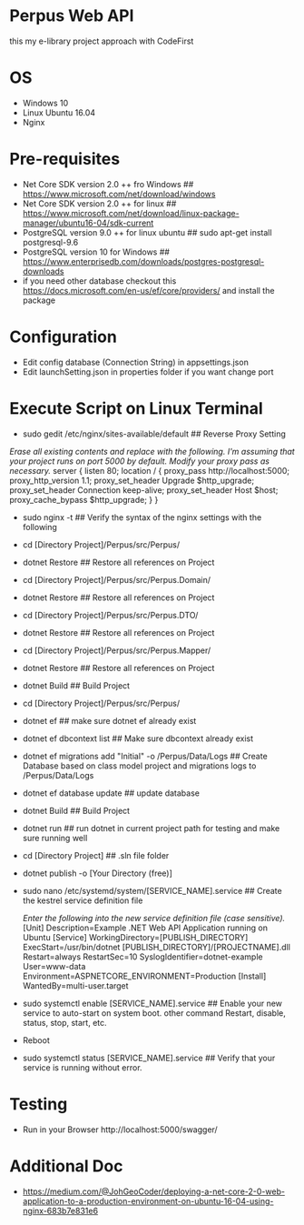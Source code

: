# Perpus Web API

this my e-library project approach with CodeFirst

# OS

- Windows 10
- Linux Ubuntu 16.04
- Nginx 

# Pre-requisites

- Net Core SDK version 2.0 ++ fro Windows ## https://www.microsoft.com/net/download/windows
- Net Core SDK version 2.0 ++ for linux ## https://www.microsoft.com/net/download/linux-package-manager/ubuntu16-04/sdk-current
- PostgreSQL version 9.0 ++ for linux ubuntu ## sudo apt-get install postgresql-9.6
- PostgreSQL version 10 for Windows ## https://www.enterprisedb.com/downloads/postgres-postgresql-downloads
- if you need other database checkout this https://docs.microsoft.com/en-us/ef/core/providers/ and install the package

# Configuration 

- Edit config database (Connection String) in appsettings.json
- Edit launchSetting.json in properties folder if you want change port

# Execute Script on Linux Terminal

- sudo gedit /etc/nginx/sites-available/default ## Reverse Proxy Setting

*Erase all existing contents and replace with the following. I'm assuming that your project runs on port 5000 by default. Modify your proxy pass as necessary.*
     server {
         listen 80;
         location / {
             proxy_pass http://localhost:5000;
             proxy_http_version 1.1;
             proxy_set_header Upgrade $http_upgrade;
             proxy_set_header Connection keep-alive;
             proxy_set_header Host $host;
             proxy_cache_bypass $http_upgrade;
         }
     }

- sudo nginx -t ## Verify the syntax of the nginx settings with the following
- cd [Directory Project]/Perpus/src/Perpus/
- dotnet Restore ## Restore all references on Project
- cd [Directory Project]/Perpus/src/Perpus.Domain/
- dotnet Restore ## Restore all references on Project
- cd [Directory Project]/Perpus/src/Perpus.DTO/
- dotnet Restore ## Restore all references on Project
- cd [Directory Project]/Perpus/src/Perpus.Mapper/
- dotnet Restore ## Restore all references on Project
- dotnet Build ## Build Project
- cd [Directory Project]/Perpus/src/Perpus/
- dotnet ef ## make sure dotnet ef already exist
- dotnet ef dbcontext list ## Make sure dbcontext already exist
- dotnet ef migrations add "Initial" -o /Perpus/Data/Logs ## Create Database based on class model project and migrations logs to /Perpus/Data/Logs
- dotnet ef database update ## update database
- dotnet Build ## Build Project
- dotnet run ## run dotnet in current project path for testing and make sure running well
- cd [Directory Project] ## .sln file folder
- dotnet publish -o [Your Directory (free)]
- sudo nano /etc/systemd/system/[SERVICE_NAME].service ## Create the kestrel service definition file

  *Enter the following into the new service definition file (case sensitive).*
       [Unit]
       Description=Example .NET Web API Application running on Ubuntu
       [Service]
       WorkingDirectory=[PUBLISH_DIRECTORY]
       ExecStart=/usr/bin/dotnet [PUBLISH_DIRECTORY]/[PROJECTNAME].dll
       Restart=always
       RestartSec=10
       SyslogIdentifier=dotnet-example
       User=www-data
       Environment=ASPNETCORE_ENVIRONMENT=Production
       [Install]
       WantedBy=multi-user.target
- sudo systemctl enable [SERVICE_NAME].service ## Enable your new service to auto-start on system boot. other command Restart, disable, status, stop, start, etc.
- Reboot
- sudo systemctl status [SERVICE_NAME].service ## Verify that your service is running without error.

# Testing

- Run in your Browser http://localhost:5000/swagger/

# Additional Doc
- https://medium.com/@JohGeoCoder/deploying-a-net-core-2-0-web-application-to-a-production-environment-on-ubuntu-16-04-using-nginx-683b7e831e6
